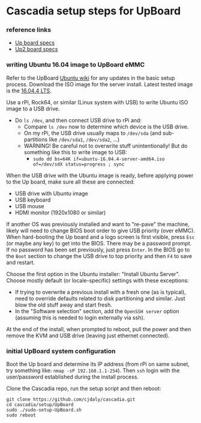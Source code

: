 # Cascadia setup steps for UpBoard

### reference links

* [Up board specs](http://www.up-board.org/up/specifications/)
* [Up2 board specs](http://www.up-board.org/upsquared/specifications-up2/)

### writing Ubuntu 16.04 image to UpBoard eMMC

Refer to the UpBoard [Ubuntu wiki](https://wiki.up-community.org/Ubuntu) for any updates in the basic setup process.  Download the ISO image for the server install.  Latest tested image is the [16.04.4 LTS](http://releases.ubuntu.com/16.04/ubuntu-16.04.4-server-amd64.iso).

Use a rPi, Rock64, or similar (Linux system with USB) to write Ubuntu ISO image to a USB drive.

* Do `ls /dev`, and then connect USB drive to rPi and:
  * Compare `ls /dev` now to determine which device is the USB drive.
  * On my rPi, the USB drive usually maps to `/dev/sda` (and sub-partitions like `/dev/sda1`, `/dev/sda2`, ...)
  * WARNING! Be careful not to overwrite stuff unintentionally! But do something like this to write image to USB:
    * `sudo dd bs=64K if=ubuntu-16.04.4-server-amd64.iso of=/dev/sdX status=progress ; sync`

When the USB drive with the Ubuntu image is ready, before applying power to the Up board, make sure all these are connected:

* USB drive with Ubuntu image
* USB keyboard
* USB mouse
* HDMI monitor (1920x1080 or similar)

If another OS was previously installed and want to "re-pave" the machine, likely will need to change BIOS boot order to give USB priority (over eMMC).  When hard-booting the Up board and a logo screen is first visible, press `Esc` (or maybe any key) to get into the BIOS. There may be a password prompt. If no password has been set previously, just press `Enter`.  In the BIOS go to the `Boot` section to change the USB drive to top priority and then `F4` to save and restart.

Choose the first option in the Ubuntu installer: "Install Ubuntu Server". Choose mostly default (or locale-specific) settings with these exceptions:

* If trying to overwrite a previous install with a fresh one (as is typical), need to override defaults related to disk partitioning and similar.  Just blow the old stuff away and start fresh.
* In the "Software selection" section, add the `OpenSSH server` option (assuming this is needed to login externally via ssh).

At the end of the install, when prompted to reboot, pull the power and then remove the KVM and USB drive (leaving just ethernet connected).

### initial UpBoard system configuration

Boot the Up board and determine its IP address (from rPi on same subnet, try something like: `nmap -sP 192.168.1.1-254`). Then `ssh` login with the user/password established during the install process.

Clone the Cascadia repo, run the setup script and then reboot:

    git clone https://github.com/cjdaly/cascadia.git
    cd cascadia/setup/UpBoard
    sudo ./sudo-setup-UpBoard.sh
    sudo reboot


